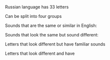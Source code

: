 Russian language has 33 letters

Can be split into four groups

Sounds that are the same or similar in English:


Sounds that look the same but sound different:


Letters that look different but have familiar sounds 


Letters that look different and have 